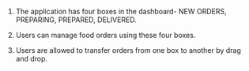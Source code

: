 1. The application has four boxes in the dashboard- NEW ORDERS, PREPARING, PREPARED, DELIVERED.

2. Users can manage food orders using these four boxes.

3. Users are allowed to transfer orders from one box to another by drag and drop.
